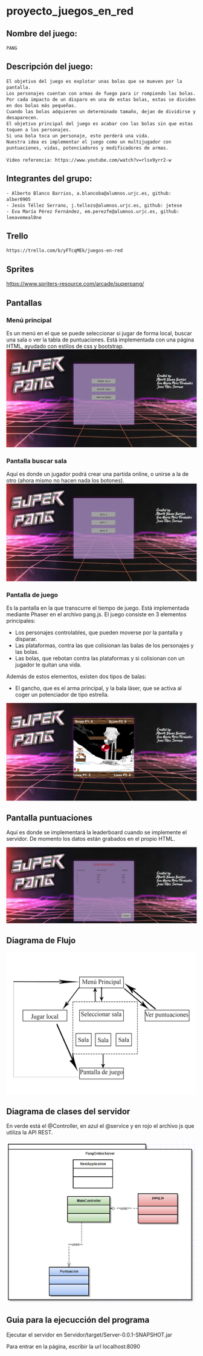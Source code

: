 ﻿# proyecto_juegos_en_red

## Nombre del juego:
	PANG

## Descripción del juego:
	El objetivo del juego es explotar unas bolas que se mueven por la pantalla.
	Los personajes cuentan con armas de fuego para ir rompiendo las bolas. 
	Por cada impacto de un disparo en una de estas bolas, estas se dividen en dos bolas más pequeñas.
	Cuando las bolas adquieren un determinado tamaño, dejan de dividirse y desaparecen.
	El objetivo principal del juego es acabar con las bolas sin que estas toquen a los personajes.
	Si una bola toca un personaje, este perderá una vida.
	Nuestra idea es implementar el juego como un multijugador con puntuaciones, vidas, potenciadores y modificadores de armas.

	Video referencia: https://www.youtube.com/watch?v=rlsx9yrr2-w

## Integrantes del grupo:
    - Alberto Blanco Barrios, a.blancoba@alumnos.urjc.es, github: alber0905
    - Jesús Téllez Serrano, j.tellezs@alumnos.urjc.es, github: jetese
    - Eva María Pérez Fernández, em.perezfe@alumnos.urjc.es, github: leeavemeal0ne

## Trello
    https://trello.com/b/yFTcqMEk/juegos-en-red


## Sprites
https://www.spriters-resource.com/arcade/superpang/

## Pantallas

### Menú principal

Es un menú en el que se puede seleccionar si jugar de forma local, buscar una sala o ver la tabla de puntuaciones. 
Está implementada con una página HTML, ayudado con estilos de css y bootstrap. 
![alt text](/pang_online/screenshots/menuprincipal.png)

### Pantalla buscar sala 
Aquí es donde un jugador podrá crear una partida online, o unirse a la de otro (ahora mismo no hacen nada los botones).
![alt text](/pang_online/screenshots/seleccionsala.png)

### Pantalla de juego
Es la pantalla en la que transcurre el tiempo de juego. Está implementada mediante Phaser en el archivo pang.js.
El juego consiste en 3 elementos principales:
- Los personajes controlables, que pueden moverse por la pantalla y disparar.
- Las plataformas, contra las que colisionan las balas de los personajes y las bolas.
- Las bolas, que rebotan contra las plataformas y si colisionan con un jugador le quitan una vida.

Además de estos elementos, existen dos tipos de balas: 
- El gancho, que es el arma principal, y la bala láser, que se activa al coger un potenciador de tipo estrella.

![alt text](/pang_online/screenshots/partida.png)

## Pantalla puntuaciones
Aquí es donde se implementará la leaderboard cuando se implemente el servidor. De momento los datos están grabados
en el propio HTML.

![alt text](/pang_online/screenshots/puntuacion.png)

## Diagrama de Flujo

![alt text](/pang_online/screenshots/Diagrama_de_flujo.png)

## Diagrama de clases del servidor

En verde está el @Controller, en azul el @service y en rojo el archivo js que utiliza la API REST.

![alt text](/pang_online/screenshots/Diagrama_de_clases_server.png)

## Guia para la ejecucción del programa

Ejecutar el servidor en Servidor/target/Server-0.0.1-SNAPSHOT.jar

Para entrar en la página, escribir la url localhost:8090
